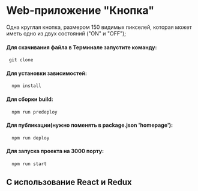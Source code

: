 # Web-приложение "Кнопка"

Одна круглая кнопка, размером 150 видимых пикселей, которая может иметь одно из двух состояний ("ON" и "OFF");

#### Для скачивания файла в Терминале запустите команду:
     git clone 

#### Для установки зависимостей:
      npm install
      
#### Для сборки build:
      npm run predeploy
       
#### Для публикации(нужно поменять в package.json 'homepage'):
      npm run deploy
      
#### Для запуска проекта на 3000 порту:
      npm run start


## С использование React и Redux

